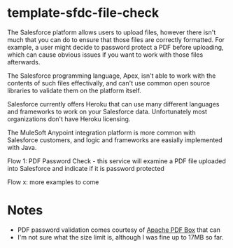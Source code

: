 # template-sfdc-file-check

The Salesforce platform allows users to upload files, however there isn't much that you can do to ensure that those files are correctly formatted. For example, a user might decide to password protect a PDF before uploading, which can cause obvious issues if you want to work with those files afterwards.

The Salesforce programming language, Apex, isn't able to work with the contents of such files effectivally, and can't use common open source libraries to validate them on the platform itself.

Salesforce currently offers Heroku that can use many different languages and frameworks to work on your Salesforce data. Unfortunately most organizations don't have Heroku licensing.

The MuleSoft Anypoint integration platform is more common with Salesforce customers, and logic and frameworks are easially implemented with Java.

Flow 1: PDF Password Check - this service will examine a PDF file uploaded into Salesforce and indicate if it is password protected

Flow x: more examples to come


# Notes

* PDF password validation comes courtesy of <A href="https://pdfbox.apache.org/">Apache PDF Box</A> that can 
* I'm not sure what the size limit is, although I was fine up to 17MB so far. 
